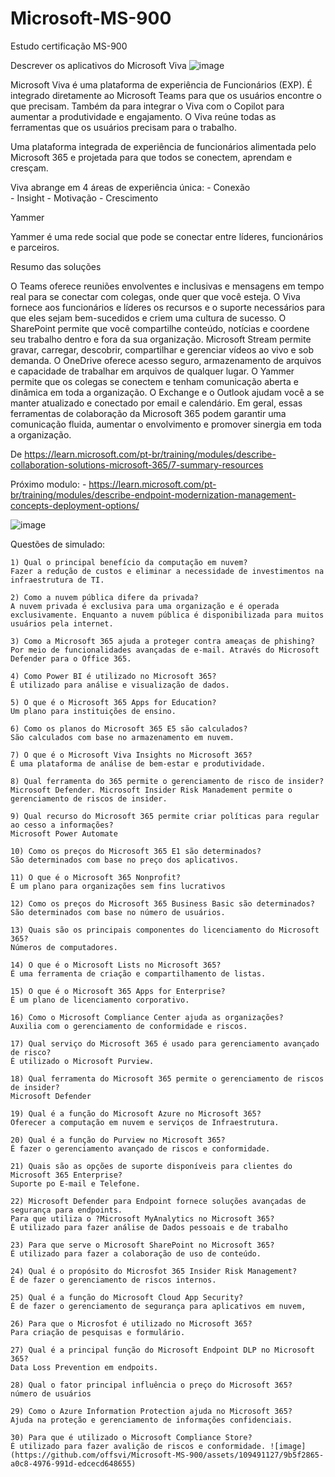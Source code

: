 # Microsoft-MS-900 
Estudo certificação MS-900
 
 
Descrever os aplicativos do Microsoft Viva
![image](https://github.com/offsvi/Microsoft-MS-900/assets/109491127/6be39541-5ca5-41a4-ad97-af5a86deb29b) 


Microsoft Viva é uma plataforma de experiência de Funcionários (EXP). É integrado diretamente ao Microsoft Teams para que os usuários encontre o que precisam. Também da para integrar o Viva com o Copilot para aumentar a produtividade e engajamento. 
O Viva reúne todas as ferramentas que os usuários precisam para o trabalho.

Uma plataforma integrada de experiência de funcionários alimentada pelo Microsoft 365 e projetada para que todos se conectem, aprendam e cresçam.


Viva abrange em 4 áreas de experiência única:
	- Conexão  
	- Insight 
	- Motivação 
	- Crescimento

Yammer 

Yammer é uma rede social que pode se conectar entre líderes, funcionários e parceiros.


Resumo das soluções

O Teams oferece reuniões envolventes e inclusivas e mensagens em tempo real para se conectar com colegas, onde quer que você esteja. O Viva fornece aos funcionários e líderes os recursos e o suporte necessários para que eles sejam bem-sucedidos e criem uma cultura de sucesso. O SharePoint permite que você compartilhe conteúdo, notícias e coordene seu trabalho dentro e fora da sua organização. Microsoft Stream permite gravar, carregar, descobrir, compartilhar e gerenciar vídeos ao vivo e sob demanda. O OneDrive oferece acesso seguro, armazenamento de arquivos e capacidade de trabalhar em arquivos de qualquer lugar. O Yammer permite que os colegas se conectem e tenham comunicação aberta e dinâmica em toda a organização. O Exchange e o Outlook ajudam você a se manter atualizado e conectado por email e calendário. Em geral, essas ferramentas de colaboração da Microsoft 365 podem garantir uma comunicação fluida, aumentar o envolvimento e promover sinergia em toda a organização.

De <https://learn.microsoft.com/pt-br/training/modules/describe-collaboration-solutions-microsoft-365/7-summary-resources> 



Próximo modulo:
	- https://learn.microsoft.com/pt-br/training/modules/describe-endpoint-modernization-management-concepts-deployment-options/

![image](https://github.com/offsvi/Microsoft-MS-900/assets/109491127/ab4a357e-98ab-420d-bd9c-23dfbddb4a8d)


Questões de simulado:

	1) Qual o principal benefício da computação em nuvem?
	Fazer a redução de custos e eliminar a necessidade de investimentos na infraestrutura de TI.
	
	2) Como a nuvem pública difere da privada?
	A nuvem privada é exclusiva para uma organização e é operada exclusivamente. Enquanto a nuvem pública é disponibilizada para muitos usuários pela internet.
	
	3) Como a Microsoft 365 ajuda a proteger contra ameaças de phishing?
	Por meio de funcionalidades avançadas de e-mail. Através do Microsoft Defender para o Office 365.
	
	4) Como Power BI é utilizado no Microsoft 365?
	É utilizado para análise e visualização de dados. 
	
	5) O que é o Microsoft 365 Apps for Education?
	Um plano para instituições de ensino.
	
	6) Como os planos do Microsoft 365 E5 são calculados?
	São calculados com base no armazenamento em nuvem.
	
	7) O que é o Microsoft Viva Insights no Microsoft 365?
	É uma plataforma de análise de bem-estar e produtividade.
	
	8) Qual ferramenta do 365 permite o gerenciamento de risco de insider?
	Microsoft Defender. Microsoft Insider Risk Manadement permite o gerenciamento de riscos de insider.
	
	9) Qual recurso do Microsoft 365 permite criar políticas para regular ao cesso a informações?
	Microsoft Power Automate
	
	10) Como os preços do Microsoft 365 E1 são determinados? 
	São determinados com base no preço dos aplicativos. 
	
	11) O que é o Microsoft 365 Nonprofit?
	É um plano para organizações sem fins lucrativos
	
	12) Como os preços do Microsoft 365 Business Basic são determinados? 
	São determinados com base no número de usuários.
	
	13) Quais são os principais componentes do licenciamento do Microsoft 365?
	Números de computadores.
	
	14) O que é o Microsoft Lists no Microsoft 365?
	É uma ferramenta de criação e compartilhamento de listas. 
	
	15) O que é o Microsoft 365 Apps for Enterprise?
	É um plano de licenciamento corporativo.
	
	16) Como o Microsoft Compliance Center ajuda as organizações?
	Auxilia com o gerenciamento de conformidade e riscos.

	17) Qual serviço do Microsoft 365 é usado para gerenciamento avançado de risco?
	É utilizado o Microsoft Purview.
	
	18) Qual ferramenta do Microsoft 365 permite o gerenciamento de riscos de insider?
	Microsoft Defender
	
	19) Qual é a função do Microsoft Azure no Microsoft 365?
	Oferecer a computação em nuvem e serviços de Infraestrutura.
	
	20) Qual é a função do Purview no Microsoft 365?
	É fazer o gerenciamento avançado de riscos e conformidade.
	
	21) Quais são as opções de suporte disponíveis para clientes do Microsoft 365 Enterprise?
	Suporte po E-mail e Telefone.
	
	22) Microsoft Defender para Endpoint fornece soluções avançadas de segurança para endpoints.
	Para que utiliza o ?Microsoft MyAnalytics no Microsoft 365?
	É utilizado para fazer análise de Dados pessoais e de trabalho 
	
	23) Para que serve o Microsoft SharePoint no Microsoft 365?
	É utilizado para fazer a colaboração de uso de conteúdo.
	
	24) Qual é o propósito do Microsfot 365 Insider Risk Management?
	É de fazer o gerenciamento de riscos internos.
	
	25) Qual é a função do Microsoft Cloud App Security?
	É de fazer o gerenciamento de segurança para aplicativos em nuvem,
	
	26) Para que o Microsfot é utilizado no Microsoft 365?
	Para criação de pesquisas e formulário.
	
	27) Qual é a principal função do Microsoft Endpoint DLP no Microsoft 365?
	Data Loss Prevention em endpoits.
	
	28) Qual o fator principal influência o preço do Microsoft 365?
	número de usuários
	
	29) Como o Azure Information Protection ajuda no Microsoft 365?
	Ajuda na proteção e gerenciamento de informações confidenciais.
	
	30) Para que é utilizado o Microsoft Compliance Store?
	É utilizado para fazer avalição de riscos e conformidade. ![image](https://github.com/offsvi/Microsoft-MS-900/assets/109491127/9b5f2865-a0c8-4976-991d-edcecd648655)

